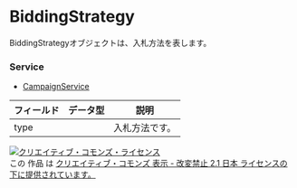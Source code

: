 # BiddingStrategy
BiddingStrategyオブジェクトは、入札方法を表します。
### Service
+ [CampaignService](../services/CampaignService.md)

| フィールド | データ型 | 説明 | 
|---|---|---|
| type| | 入札方法です。 |
<a rel="license" href="http://creativecommons.org/licenses/by-nd/2.1/jp/"><img alt="クリエイティブ・コモンズ・ライセンス" style="border-width:0" src="https://i.creativecommons.org/l/by-nd/2.1/jp/88x31.png" /></a><br />この 作品 は <a rel="license" href="http://creativecommons.org/licenses/by-nd/2.1/jp/">クリエイティブ・コモンズ 表示 - 改変禁止 2.1 日本 ライセンスの下に提供されています。</a>
